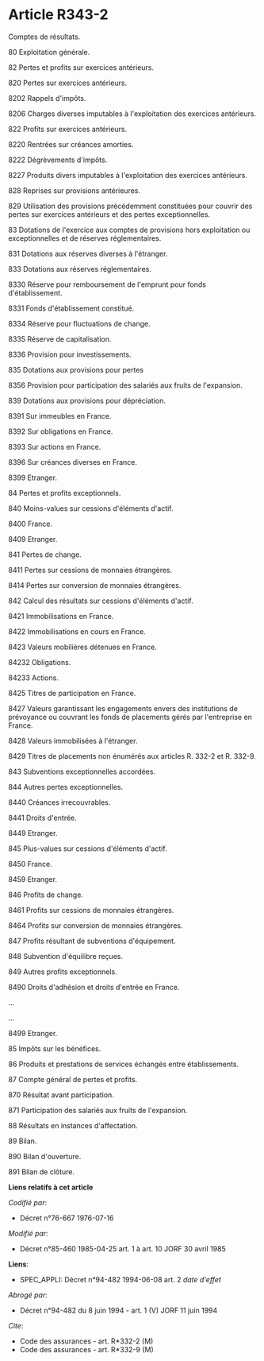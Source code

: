 # Article R343-2

Comptes de résultats.

80 Exploitation générale.

82 Pertes et profits sur exercices antérieurs.

820 Pertes sur exercices antérieurs.

8202 Rappels d'impôts.

8206 Charges diverses imputables à l'exploitation des exercices antérieurs.

822 Profits sur exercices antérieurs.

8220 Rentrées sur créances amorties.

8222 Dégrèvements d'impôts.

8227 Produits divers imputables à l'exploitation des exercices antérieurs.

828 Reprises sur provisions antérieures.

829 Utilisation des provisions précédemment constituées pour couvrir des pertes sur exercices antérieurs et des pertes
exceptionnelles.

83 Dotations de l'exercice aux comptes de provisions hors exploitation ou exceptionnelles et de réserves réglementaires.

831 Dotations aux réserves diverses à l'étranger.

833 Dotations aux réserves réglementaires.

8330 Réserve pour remboursement de l'emprunt pour fonds d'établissement.

8331 Fonds d'établissement constitué.

8334 Réserve pour fluctuations de change.

8335 Réserve de capitalisation.

8336 Provision pour investissements.

835 Dotations aux provisions pour pertes 

8356 Provision pour participation des salariés aux fruits de l'expansion.

839 Dotations aux provisions pour dépréciation.

8391 Sur immeubles en France.

8392 Sur obligations en France.

8393 Sur actions en France.

8396 Sur créances diverses en France.

8399 Etranger.

84 Pertes et profits exceptionnels.

840 Moins-values sur cessions d'éléments d'actif.

8400 France.

8409 Etranger.

841 Pertes de change.

8411 Pertes sur cessions de monnaies étrangères.

8414 Pertes sur conversion de monnaies étrangères.

842 Calcul des résultats sur cessions d'éléments d'actif.

8421 Immobilisations en France.

8422 Immobilisations en cours en France.

8423 Valeurs mobilières détenues en France.

84232 Obligations.

84233 Actions.

8425 Titres de participation en France.

8427 Valeurs garantissant les engagements envers des institutions de prévoyance ou couvrant les fonds de placements gérés par
l'entreprise en France.

8428 Valeurs immobilisées à l'étranger.

8429 Titres de placements non énumérés aux articles R. 332-2 et R. 332-9.

843 Subventions exceptionnelles accordées.

844 Autres pertes exceptionnelles.

8440 Créances irrecouvrables.

8441 Droits d'entrée.

8449 Etranger.

845 Plus-values sur cessions d'éléments d'actif.

8450 France.

8459 Etranger.

846 Profits de change.

8461 Profits sur cessions de monnaies étrangères.

8464 Profits sur conversion de monnaies étrangères.

847 Profits résultant de subventions d'équipement.

848 Subvention d'équilibre reçues.

849 Autres profits exceptionnels.

8490 Droits d'adhésion et droits d'entrée en France.

...

...

8499 Etranger.

85 Impôts sur les bénéfices.

86 Produits et prestations de services échangés entre établissements.

87 Compte général de pertes et profits.

870 Résultat avant participation.

871 Participation des salariés aux fruits de l'expansion.

88 Résultats en instances d'affectation.

89 Bilan.

890 Bilan d'ouverture.

891 Bilan de clôture.

**Liens relatifs à cet article**

_Codifié par_:

  - Décret n°76-667 1976-07-16

_Modifié par_:

  - Décret n°85-460 1985-04-25 art. 1 à art. 10 JORF 30 avril 1985

**Liens**:

  - SPEC_APPLI: Décret n°94-482 1994-06-08 art. 2 *date d'effet*

_Abrogé par_:

  - Décret n°94-482 du 8 juin 1994 - art. 1 (V) JORF 11 juin 1994

_Cite_:

  - Code des assurances - art. R*332-2 (M)
  - Code des assurances - art. R*332-9 (M)
